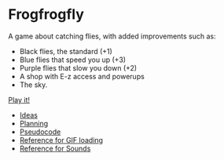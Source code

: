 # Frogfrogfly

A game about catching flies, with added improvements such as:

- Black flies, the standard (+1)
- Blue flies that speed you up (+3)
- Purple flies that slow you down (+2)
- A shop with E-z access and powerups
- The sky.


[Play it!](https://xiliyo.github.io/frogfrogfly/frogfrogfrog/)

- [Ideas](./ideas.md)
- [Planning](./planning.md)
- [Pseudocode](./pseudocode.md)
- [Reference for GIF loading](https://editor.p5js.org/kjhollen/sketches/S1bVzeF8Z)
- [Reference for Sounds](https://js6450.github.io/sound.html)